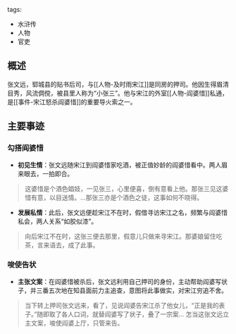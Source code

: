 tags:
  - 水浒传
  - 人物
  - 官吏

## 概述
张文远，郓城县的贴书后司，与[[人物-及时雨宋江]]是同房的押司。他因生得眉清目秀，风流倜傥，被县里人称为“小张三”。他与宋江的外室[[人物-阎婆惜]]私通，是[[事件-宋江怒杀阎婆惜]]的重要导火索之一。

## 主要事迹
### 勾搭阎婆惜
- **初见生情**：张文远随宋江到阎婆惜家吃酒，被正值妙龄的阎婆惜看中。两人眉来眼去，一拍即合。
> 这婆惜是个酒色娼妓，一见张三，心里便喜，倒有意看上他。那张三见这婆惜有意，以目送情。...那张三亦是个酒色之徒，这事如何不晓得。

- **发展私情**：此后，张文远便趁宋江不在时，假借寻访宋江之名，频繁与阎婆惜私会，两人关系“如胶似漆”。
> 向后宋江不在时，这张三便去那里，假意儿只做来寻宋江。那婆娘留住吃茶，言来语去，成了此事。

### 唆使告状
- **主张文案**：在阎婆惜被杀后，张文远利用自己押司的身份，主动帮助阎婆写状子，并三番五次地在知县面前力主追查，意图将此事做实，对宋江穷追不舍。
> 当下转上押司张文远来，看了，见说阎婆告宋江杀了他女儿，“正是我的表子。”随即取了各人口词，就替阎婆写了状子，叠了一宗案...
> 怎当这张文远立主文案，唆使阎婆上厅，只管来告。
